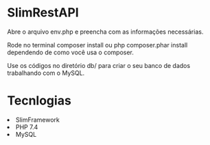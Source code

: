 # SlimRestAPI

Abre o arquivo env.php e preencha com as informações necessárias.

Rode no terminal composer install ou php composer.phar install dependendo de como você usa o composer.

Use os códigos no diretório db/ para criar o seu banco de dados trabalhando com o MySQL.

# Tecnlogias
<li> SlimFramework </li>
<li> PHP 7.4 </li>
<li> MySQL </li>
